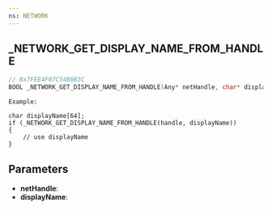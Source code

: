 ```yaml
---
ns: NETWORK
---
```

## _NETWORK_GET_DISPLAY_NAME_FROM_HANDLE

```c
// 0x7FEE4F07C54B6B3C
BOOL _NETWORK_GET_DISPLAY_NAME_FROM_HANDLE(Any* netHandle, char* displayName);
```

```
Example:

char displayName[64];
if (_NETWORK_GET_DISPLAY_NAME_FROM_HANDLE(handle, displayName))
{
	// use displayName
}
```

## Parameters
* **netHandle**:
* **displayName**:
